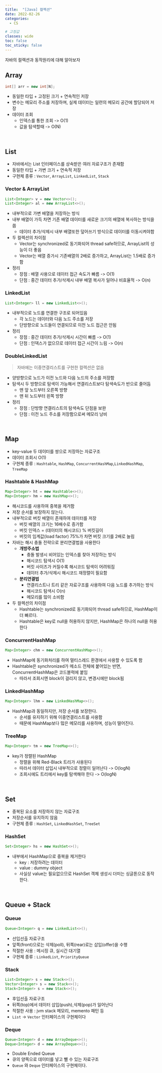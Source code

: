 ```yaml
---
title:  "[Java] 컬렉션"
date: 2022-02-26
categories:
  - CS

# 고정값
classes: wide
toc: false
toc_sticky: false
---
```


자바의 컬렉션과 동작원리에 대해 알아보자

## Array

```java
int[] arr = new int[N];
```

- 동일한 타입 + 고정된 크기 + 연속적인 저장
- 변수는 메모리 주소를 저장하며, 실제 데이터는 일련의 메모리 공간에 할당되어 저장
- 데이터 조회
    - 인덱스를 통한 조회 -> O(1)
    - 값을 탐색할때 -> O(N)

<br>

## List

- 자바에서는 List 인터페이스를 상속받은 여러 자료구조가 존재함
- 동일한 타입 + 가변 크기 + 연속적 저장
- 구현체 종류 : `Vector`, `ArrayList`, `LinkedList`, `Stack`

### Vector & ArrayList

```java
List<Integer> v = new Vector<>();
List<Integer> al = new ArrayList<>();
```

- 내부적으로 가변 배열을 저장하는 방식
- 내부 배열이 가득 차면 기존 배열 데이터를 새로운 크기의 배열에 복사하는 방식을 씀
    - 데이터 추가/삭제시 내부 배열또한 덮어쓰기 방식으로 데이터를 이동시켜야함
- 두 컬렉션의 차이점
    - Vector는 synchronized로 동기화되어 thread safe하므로, ArrayList의 성능이 더 좋음
    - Vector는 배열 증가시 기존배열의 2배로 증가하고, ArrayList는 1.5배로 증가함
- 정리
    - 장점 : 배열 사용으로 데이터 접근 속도가 빠름 -> O(1)
    - 단점 : 중간 데이터 추가/삭제시 내부 배열 복사가 일어나 비효율적 -> O(n)

### LinkedList

```java
List<Integer> ll = new LinkedList<>();
```

- 내부적으로 노드를 연결한 구조로 되어있음
    - 각 노드는 데이터와 다음 노드 주소를 저장
    - 단방향으로 노드들이 연결되므로 이전 노드 접근은 안됨
- 정리
    - 장점 : 중간 데이터 추가/삭제시 시간이 빠름 -> O(1)
    - 단점 : 인덱스가 없으므로 데이터 접근 시간이 느림 -> O(n)

### DoubleLinkedList
> 자바에는 이중연결리스트를 구현한 컬렉션은 없음

- 양방향으로 노드가 이전 노드와 다음 노드의 주소를 저장함
- 탐색시 두 방향으로 탐색이 가능해서 연결리스트보다 탐색속도가 반으로 줄어듬
    - 맨 앞 노드부터 오른쪽 방향
    - 맨 뒤 노드부터 왼쪽 방향
- 정리
    - 장점 : 단방향 연결리스트의 탐색속도 단점을 보완
    - 단점 : 이전 노드 주소를 저장함으로써 메모리 낭비

<br>

## Map

- key-value 두 데이터를 쌍으로 저장하는 자료구조
- 데이터 조회시 O(1)
- 구현체 종류 : `Hashtable`, `HashMap`, `ConcurrentHashMap`,`LinkedHashMap`, `TreeMap`

### Hashtable & HashMap

```java
Map<Integer> ht = new Hashtable<>();
Map<Integer> hm = new HashMap<>();
```

- 해시코드를 사용하여 중복을 제거함
- 저장 순서를 보장하지 않는다.
- 내부적으로 버킷 배열이 존재하여 데이터를 저장
    - 버킷 배열의 크기는 16배수로 증가함
    - 버킷 인덱스 = (데이터의 해시코드) % 버킷길이
    - 버킷의 임계값(load factor) 75%가 차면 버킷 크기를 2배로 늘림
- 자바는 해시 충돌 전략으로 분리연결법을 사용한다
    - **개방주소법**
        - 충돌 발생시 비어있는 인덱스를 찾아 저장하는 방식
        - 해시코드 탐색시 O(1)
        - 버킷 사이즈가 커질수록 해시코드 탐색이 어려워짐
        - 데이터 추가/삭제시 해시코드 재정렬이 필요함
    - **분리연결법**
        - 연결리스트나 트리 같은 자료구조를 사용하여 다음 노드를 추가하는 방식
        - 해시코드 탐색시 O(n)
        - 메모리를 많이 소비함
- 두 컬렉션의 차이점
    - Hashtable는 synchronized로 동기화되어 thread safe하므로, HashMap이 더 빠르다.
    - Hashtable은 key로 null을 허용하지 않지만, HashMap은 하나의 null을 허용한다

### ConcurrentHashMap

```java
Map<Integer> chm = new ConcurrentHashMap<>();
```

- HashMap에 동기화처리를 하여 멀티스레드 환경에서 사용할 수 있도록 함
- Hashtable은 synchronized가 메소드 전체에 붙어있는 반면, ConcurrentHashMap은 코드블럭에 붙임
    - 따라서 조회시엔 block이 걸리지 않고, 변경시에만 block됨

### LinkedHashMap

```java
Map<Integer> lhm = new LinkedHashMap<>();
```

- HashMap과 동일하지만, 저장 순서를 보장한다.
    - 순서를 유지하기 위해 이중연결리스트를 사용함
    - 때문에 HashMap보다 많은 메모리를 사용하며, 성능이 떨어진다.

### TreeMap

```java
Map<Integer> tm = new TreeMap<>();
```

- key가 정렬된 HashMap
    - 정렬을 위해 Red-Black 트리가 사용된다
    - 따라서 데이터 삽입시 내부적으로 정렬이 일어난다 -> O(logN)
    - 조회시에도 트리에서 key를 탐색해야 한다 -> O(logN) 

<br>

## Set

- 중복된 요소를 저장하지 않는 자료구조
- 저장순서를 유지하지 않음
- 구현체 종류 : `HashSet`, `LinkedHashSet`, `TreeSet`

### HashSet

```java
Set<Integer> hs = new HashSet<>();
```

- 내부에서 HashMap으로 중복을 제거한다
    - key : 저장하려는 데이터
    - value : dummy object
    - 사실상 value는 필요없으므로 HashSet 객체 생성시 더미는 싱글톤으로 동작한다.

<br>

## Queue + Stack

### Queue

```java
Queue<Integer> q = new LinkedList<>();
```

- 선입선출 자료구조
- 앞쪽(front)으로는 삭제(poll), 뒤쪽(rear)로는 삽입(offer)을 수행
- 적절한 사용 : 메시징 큐, 실시간 대기열
- 구현체 종류 : `LinkedList`, `PriorityQueue`

### Stack

```java
List<Integer> s = new Stack<>(); 
Vector<Integer> s = new Stack<>(); 
Stack<Integer> s = new Stack<>(); 
```

- 후입선출 자료구조
- 뒤쪽(top)에서 데이터 삽입(push),삭제(pop)가 일어난다
- 적절한 사용 : jvm stack 메모리, memento 패턴 등
- `List` -> `Vector` 인터페이스의 구현체이다

### Deque

```java
Queue<Integer> d = new ArrayDeque<>(); 
Deque<Integer> d = new ArrayDeque<>(); 
```

- Double Ended Queue
- 큐의 양쪽으로 데이터를 넣고 뺄 수 있는 자료구조
- `Queue` 와 `Deque` 인터페이스의 구현체이다.


<br>


